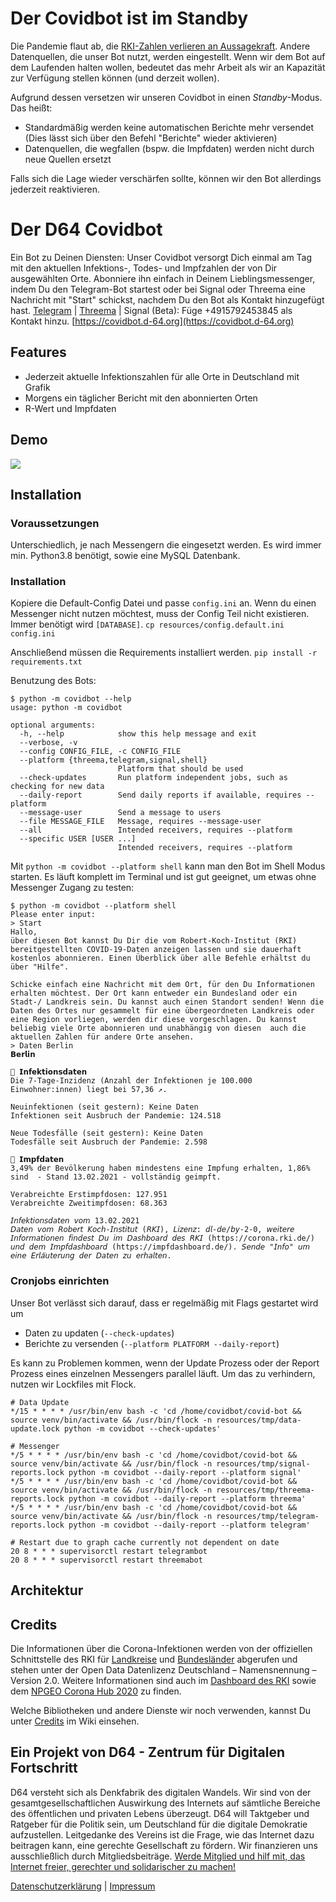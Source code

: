 # Der Covidbot ist im Standby
Die Pandemie flaut ab, die [RKI-Zahlen verlieren an Aussagekraft](https://www.mdr.de/nachrichten/deutschland/gesellschaft/corona-keine-rki-zahlen-mehr-100.html).
Andere Datenquellen, die unser Bot nutzt, werden eingestellt.
Wenn wir dem Bot auf dem Laufenden halten wollen, bedeutet das mehr Arbeit als wir an Kapazität zur Verfügung stellen können (und derzeit wollen).

Aufgrund dessen versetzen wir unseren Covidbot in einen *Standby*-Modus.
Das heißt:
* Standardmäßig werden keine automatischen Berichte mehr versendet (Dies lässt sich über den Befehl "Berichte" wieder aktivieren)
* Datenquellen, die wegfallen (bspw. die Impfdaten) werden nicht durch neue Quellen ersetzt

Falls sich die Lage wieder verschärfen sollte, können wir den Bot allerdings jederzeit reaktivieren.

# Der D64 Covidbot
Ein Bot zu Deinen Diensten: Unser Covidbot versorgt Dich einmal am Tag mit den aktuellen Infektions-, Todes- und Impfzahlen der von Dir ausgewählten Orte.
Abonniere ihn einfach in Deinem Lieblingsmessenger, indem Du den Telegram-Bot startest oder bei Signal oder Threema eine Nachricht mit "Start" schickst, nachdem Du den Bot als Kontakt hinzugefügt hast.
[Telegram](https://t.me/CovidInzidenzBot) | [Threema](https://threema.id/*COVINFO?text=Start) | Signal (Beta): Füge +4915792453845 als Kontakt hinzu.
[https://covidbot.d-64.org](https://covidbot.d-64.org)

## Features
* Jederzeit aktuelle Infektionszahlen für alle Orte in Deutschland mit Grafik
* Morgens ein täglicher Bericht mit den abonnierten Orten
* R-Wert und Impfdaten

## Demo
![](resources/threema.gif)


## Installation
### Voraussetzungen
Unterschiedlich, je nach Messengern die eingesetzt werden. Es wird immer min. Python3.8 benötigt, sowie eine MySQL Datenbank.

### Installation
Kopiere die Default-Config Datei und passe `config.ini` an. Wenn du einen Messenger nicht nutzen möchtest, muss der Config Teil nicht existieren.
Immer benötigt wird `[DATABASE]`.
`cp resources/config.default.ini config.ini` 

Anschließend müssen die Requirements installiert werden.
`pip install -r requirements.txt`

Benutzung des Bots:
```shell
$ python -m covidbot --help
usage: python -m covidbot

optional arguments:
  -h, --help            show this help message and exit
  --verbose, -v
  --config CONFIG_FILE, -c CONFIG_FILE
  --platform {threema,telegram,signal,shell}
                        Platform that should be used
  --check-updates       Run platform independent jobs, such as checking for new data
  --daily-report        Send daily reports if available, requires --platform
  --message-user        Send a message to users
  --file MESSAGE_FILE   Message, requires --message-user
  --all                 Intended receivers, requires --platform
  --specific USER [USER ...]
                        Intended receivers, requires --platform
```

Mit `python -m covidbot --platform shell` kann man den Bot im Shell Modus starten.
Es läuft komplett im Terminal und ist gut geeignet, um etwas ohne Messenger Zugang zu testen:
```shell
$ python -m covidbot --platform shell
Please enter input:
> Start
Hallo,
über diesen Bot kannst Du Dir die vom Robert-Koch-Institut (RKI) bereitgestellten COVID-19-Daten anzeigen lassen und sie dauerhaft kostenlos abonnieren. Einen Überblick über alle Befehle erhältst du über "Hilfe".

Schicke einfach eine Nachricht mit dem Ort, für den Du Informationen erhalten möchtest. Der Ort kann entweder ein Bundesland oder ein Stadt-/ Landkreis sein. Du kannst auch einen Standort senden! Wenn die Daten des Ortes nur gesammelt für eine übergeordneten Landkreis oder eine Region vorliegen, werden dir diese vorgeschlagen. Du kannst beliebig viele Orte abonnieren und unabhängig von diesen  auch die aktuellen Zahlen für andere Orte ansehen.
> Daten Berlin
𝗕𝗲𝗿𝗹𝗶𝗻

🏥 𝗜𝗻𝗳𝗲𝗸𝘁𝗶𝗼𝗻𝘀𝗱𝗮𝘁𝗲𝗻
Die 7-Tage-Inzidenz (Anzahl der Infektionen je 100.000 Einwohner:innen) liegt bei 57,36 ↗.

Neuinfektionen (seit gestern): Keine Daten 
Infektionen seit Ausbruch der Pandemie: 124.518

Neue Todesfälle (seit gestern): Keine Daten 
Todesfälle seit Ausbruch der Pandemie: 2.598

💉 𝗜𝗺𝗽𝗳𝗱𝗮𝘁𝗲𝗻
3,49% der Bevölkerung haben mindestens eine Impfung erhalten, 1,86% sind  - Stand 13.02.2021 - vollständig geimpft.

Verabreichte Erstimpfdosen: 127.951
Verabreichte Zweitimpfdosen: 68.363

𝘐𝘯𝘧𝘦𝘬𝘵𝘪𝘰𝘯𝘴𝘥𝘢𝘵𝘦𝘯 𝘷𝘰𝘮 13.02.2021
𝘋𝘢𝘵𝘦𝘯 𝘷𝘰𝘮 𝘙𝘰𝘣𝘦𝘳𝘵 𝘒𝘰𝘤𝘩-𝘐𝘯𝘴𝘵𝘪𝘵𝘶𝘵 (𝘙𝘒𝘐), 𝘓𝘪𝘻𝘦𝘯𝘻: 𝘥𝘭-𝘥𝘦/𝘣𝘺-2-0, 𝘸𝘦𝘪𝘵𝘦𝘳𝘦 𝘐𝘯𝘧𝘰𝘳𝘮𝘢𝘵𝘪𝘰𝘯𝘦𝘯 𝘧𝘪𝘯𝘥𝘦𝘴𝘵 𝘋𝘶 𝘪𝘮 𝘋𝘢𝘴𝘩𝘣𝘰𝘢𝘳𝘥 𝘥𝘦𝘴 𝘙𝘒𝘐 (https://corona.rki.de/) 𝘶𝘯𝘥 𝘥𝘦𝘮 𝘐𝘮𝘱𝘧𝘥𝘢𝘴𝘩𝘣𝘰𝘢𝘳𝘥 (https://impfdashboard.de/). 𝘚𝘦𝘯𝘥𝘦 "𝘐𝘯𝘧𝘰" 𝘶𝘮 𝘦𝘪𝘯𝘦 𝘌𝘳𝘭𝘢̈𝘶𝘵𝘦𝘳𝘶𝘯𝘨 𝘥𝘦𝘳 𝘋𝘢𝘵𝘦𝘯 𝘻𝘶 𝘦𝘳𝘩𝘢𝘭𝘵𝘦𝘯.
```

### Cronjobs einrichten
Unser Bot verlässt sich darauf, dass er regelmäßig mit Flags gestartet wird um
* Daten zu updaten (`--check-updates`)
* Berichte zu versenden (`--platform PLATFORM --daily-report`)

Es kann zu Problemen kommen, wenn der Update Prozess oder der Report Prozess eines einzelnen Messengers parallel läuft.
Um das zu verhindern, nutzen wir Lockfiles mit Flock.

```shell
# Data Update
*/15 * * * * /usr/bin/env bash -c 'cd /home/covidbot/covid-bot && source venv/bin/activate && /usr/bin/flock -n resources/tmp/data-update.lock python -m covidbot --check-updates'

# Messenger
*/5 * * * * /usr/bin/env bash -c 'cd /home/covidbot/covid-bot && source venv/bin/activate && /usr/bin/flock -n resources/tmp/signal-reports.lock python -m covidbot --daily-report --platform signal'
*/5 * * * * /usr/bin/env bash -c 'cd /home/covidbot/covid-bot && source venv/bin/activate && /usr/bin/flock -n resources/tmp/threema-reports.lock python -m covidbot --daily-report --platform threema'
*/5 * * * * /usr/bin/env bash -c 'cd /home/covidbot/covid-bot && source venv/bin/activate && /usr/bin/flock -n resources/tmp/telegram-reports.lock python -m covidbot --daily-report --platform telegram'

# Restart due to graph cache currently not dependent on date
20 8 * * * supervisorctl restart telegrambot
20 8 * * * supervisorctl restart threemabot
```

## Architektur


## Credits
Die Informationen über die Corona-Infektionen werden von der offiziellen Schnittstelle des RKI für [Landkreise](https://hub.arcgis.com/datasets/917fc37a709542548cc3be077a786c17_0) und [Bundesländer](https://npgeo-corona-npgeo-de.hub.arcgis.com/datasets/ef4b445a53c1406892257fe63129a8ea_0) abgerufen und stehen unter der Open Data Datenlizenz Deutschland – Namensnennung – Version 2.0.
Weitere Informationen sind auch im [Dashboard des RKI](https://corona.rki.de/) sowie dem [NPGEO Corona Hub 2020](https://npgeo-corona-npgeo-de.hub.arcgis.com/) zu finden.

Welche Bibliotheken und andere Dienste wir noch verwenden, kannst Du unter [Credits](https://github.com/eknoes/covid-bot/wiki/Credits) im Wiki einsehen.

## Ein Projekt von D64 - Zentrum für Digitalen Fortschritt
D64 versteht sich als Denkfabrik des digitalen Wandels. Wir sind von der gesamtgesellschaftlichen Auswirkung des Internets auf sämtliche Bereiche des öffentlichen und privaten Lebens überzeugt. D64 will Taktgeber und Ratgeber für die Politik sein, um Deutschland für die digitale Demokratie aufzustellen. Leitgedanke des Vereins ist die Frage, wie das Internet dazu beitragen kann, eine gerechte Gesellschaft zu fördern. Wir finanzieren uns ausschließlich durch Mitgliedsbeiträge. [Werde Mitglied und hilf mit, das Internet freier, gerechter und solidarischer zu machen!](https://d-64.org/mitglied-werden/)

[Datenschutzerklärung](https://github.com/eknoes/covid-bot/wiki/Datenschutz) | [Impressum](https://github.com/eknoes/covid-bot/wiki/Impressum)
